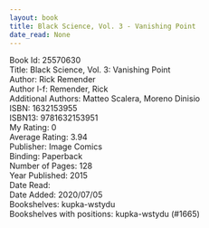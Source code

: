 ```yaml
---
layout: book
title: Black Science, Vol. 3 - Vanishing Point
date_read: None
---
```


Book Id: 25570630<br />
Title: Black Science, Vol. 3: Vanishing Point<br />
Author: Rick Remender<br />
Author l-f: Remender, Rick<br />
Additional Authors: Matteo Scalera, Moreno Dinisio<br />
ISBN: 1632153955<br />
ISBN13: 9781632153951<br />
My Rating: 0<br />
Average Rating: 3.94<br />
Publisher: Image Comics<br />
Binding: Paperback<br />
Number of Pages: 128<br />
Year Published: 2015<br />
Date Read: <br />
Date Added: 2020/07/05<br />
Bookshelves: kupka-wstydu<br />
Bookshelves with positions: kupka-wstydu (#1665)<br />

